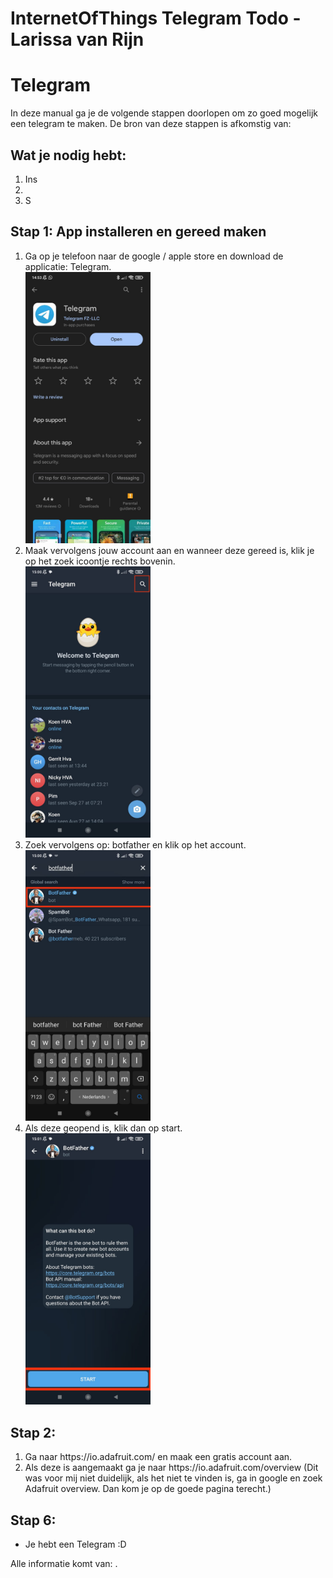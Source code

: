 # InternetOfThings Telegram Todo - Larissa van Rijn

<H1> Telegram</H1> 

In deze manual ga je de volgende stappen doorlopen om zo goed mogelijk een telegram te maken.
De bron van deze stappen is afkomstig van: 


<H2>Wat je nodig hebt:</H2>
<ol>
  <li>Ins</li>
  <li></li>
  <li>S</li>
</ol>


<H2>Stap 1: App installeren en gereed maken</H2>
<ol>
  <li>Ga op je telefoon naar de google / apple store en download de applicatie: Telegram. </li>
  <img src="playstore.jpeg" width="200">

  <li> Maak vervolgens jouw account aan en wanneer deze gereed is, klik je op het zoek icoontje rechts bovenin. </li>
  <img src="2.jpeg" width="200">

  <li> Zoek vervolgens op: botfather en klik op het account. </li>
  <img src="3.jpeg" width="200">

   <li> Als deze geopend is, klik dan op start.</li>
  <img src="4.jpeg" width="200">
</ol>

<H2>Stap 2: </H2>
<ol>
<li> Ga naar https://io.adafruit.com/ en maak een gratis account aan. </li>
<li> Als deze is aangemaakt ga je naar https://io.adafruit.com/overview (Dit was voor mij niet duidelijk, als het niet te vinden is, ga in google en zoek Adafruit overview. Dan kom je op de goede pagina terecht.) </li>
</ol>



<H2>Stap 6: </H2> 
<ul>
<li> Je hebt een Telegram :D </li>
</ul>

Alle informatie komt van: . 
